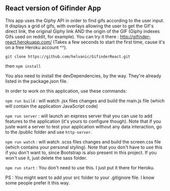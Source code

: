 ## React version of Gifinder App

This app uses the Giphy API in order to find gifs according to the user input. It displays a grid of gifs, with overlays
allowing the user to get the Gif's direct link, the original Giphy link AND the origin of the GIF (Giphy indexes Gifs used on reddit,
for example).
You can try it there : http://gifinder-react.herokuapp.com/ (Takes a few seconds to start the first time, cause it's on a free Heroku account ^^).

```git clone https://github.com/helvanic/GifinderReact.git```

then ```npm install```

You also need to install the devDependencies, by the way. They're already listed in the package.json file.

In order to work on this application, use these commands:

```npm run build``` : will watch .jsx files changes and build the main.js file (which will contain the application JavaScript code)

```npm run server``` : will launch an express server that you can use to add features to the application (it's yours to configure though). Note that if you juste want a server to test your application without any data interaction, go to the /public folder and use ```http-server```.

```npm run watch``` : will watch .scss files changes and build the screen.css file (which contains your personal styling). Note that you don't have to use this if you don't want to, since Bootstrap is also present in this project. If you won't use it, just delete the sass folder.

```npm run start``` : You don't need to use this. I just put it there for Heroku.

PS : You might want to add your src folder to your .gitignore file. I know some people prefer it this way.

